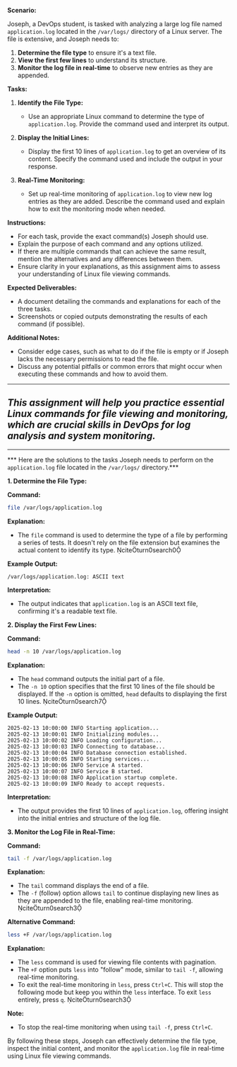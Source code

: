 **Scenario:**

Joseph, a DevOps student, is tasked with analyzing a large log file named `application.log` located in the `/var/logs/` directory of a Linux server. The file is extensive, and Joseph needs to:

1. **Determine the file type** to ensure it's a text file.
2. **View the first few lines** to understand its structure.
3. **Monitor the log file in real-time** to observe new entries as they are appended.

**Tasks:**

1. **Identify the File Type:**
   - Use an appropriate Linux command to determine the type of `application.log`. Provide the command used and interpret its output.

2. **Display the Initial Lines:**
   - Display the first 10 lines of `application.log` to get an overview of its content. Specify the command used and include the output in your response.

3. **Real-Time Monitoring:**
   - Set up real-time monitoring of `application.log` to view new log entries as they are added. Describe the command used and explain how to exit the monitoring mode when needed.

**Instructions:**

- For each task, provide the exact command(s) Joseph should use.
- Explain the purpose of each command and any options utilized.
- If there are multiple commands that can achieve the same result, mention the alternatives and any differences between them.
- Ensure clarity in your explanations, as this assignment aims to assess your understanding of Linux file viewing commands.

**Expected Deliverables:**

- A document detailing the commands and explanations for each of the three tasks.
- Screenshots or copied outputs demonstrating the results of each command (if possible).

**Additional Notes:**

- Consider edge cases, such as what to do if the file is empty or if Joseph lacks the necessary permissions to read the file.
- Discuss any potential pitfalls or common errors that might occur when executing these commands and how to avoid them.

---

*This assignment will help you practice essential Linux commands for file viewing and monitoring, which are crucial skills in DevOps for log analysis and system monitoring.* 
---
---
*** Here are the solutions to the tasks Joseph needs to perform on the `application.log` file located in the `/var/logs/` directory.***

**1. Determine the File Type:**

**Command:**

```bash
file /var/logs/application.log
```

**Explanation:**

- The `file` command is used to determine the type of a file by performing a series of tests. It doesn't rely on the file extension but examines the actual content to identify its type. citeturn0search0

**Example Output:**

```
/var/logs/application.log: ASCII text
```

**Interpretation:**

- The output indicates that `application.log` is an ASCII text file, confirming it's a readable text file.

**2. Display the First Few Lines:**

**Command:**

```bash
head -n 10 /var/logs/application.log
```

**Explanation:**

- The `head` command outputs the initial part of a file.
- The `-n 10` option specifies that the first 10 lines of the file should be displayed. If the `-n` option is omitted, `head` defaults to displaying the first 10 lines. citeturn0search7

**Example Output:**

```
2025-02-13 10:00:00 INFO Starting application...
2025-02-13 10:00:01 INFO Initializing modules...
2025-02-13 10:00:02 INFO Loading configuration...
2025-02-13 10:00:03 INFO Connecting to database...
2025-02-13 10:00:04 INFO Database connection established.
2025-02-13 10:00:05 INFO Starting services...
2025-02-13 10:00:06 INFO Service A started.
2025-02-13 10:00:07 INFO Service B started.
2025-02-13 10:00:08 INFO Application startup complete.
2025-02-13 10:00:09 INFO Ready to accept requests.
```

**Interpretation:**

- The output provides the first 10 lines of `application.log`, offering insight into the initial entries and structure of the log file.

**3. Monitor the Log File in Real-Time:**

**Command:**

```bash
tail -f /var/logs/application.log
```

**Explanation:**

- The `tail` command displays the end of a file.
- The `-f` (follow) option allows `tail` to continue displaying new lines as they are appended to the file, enabling real-time monitoring. citeturn0search3

**Alternative Command:**

```bash
less +F /var/logs/application.log
```

**Explanation:**

- The `less` command is used for viewing file contents with pagination.
- The `+F` option puts `less` into "follow" mode, similar to `tail -f`, allowing real-time monitoring.
- To exit the real-time monitoring in `less`, press `Ctrl+C`. This will stop the following mode but keep you within the `less` interface. To exit `less` entirely, press `q`. citeturn0search3

**Note:**

- To stop the real-time monitoring when using `tail -f`, press `Ctrl+C`.

By following these steps, Joseph can effectively determine the file type, inspect the initial content, and monitor the `application.log` file in real-time using Linux file viewing commands. 
